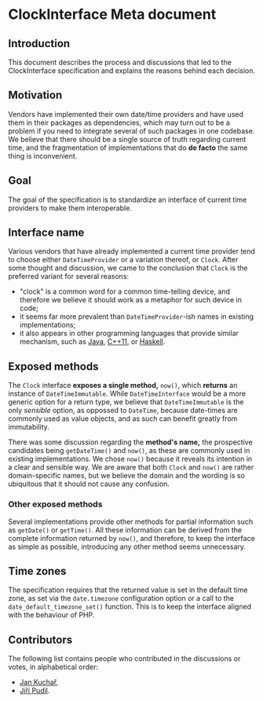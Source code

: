 # ClockInterface Meta document

## Introduction

This document describes the process and discussions that led to the ClockInterface specification and explains
the reasons behind each decision.


## Motivation

Vendors have implemented their own date/time providers and have used them in their packages as dependencies, which
may turn out to be a problem if you need to integrate several of such packages in one codebase. We believe that there
should be a single source of truth regarding current time, and the fragmentation of implementations that do __de facto__
the same thing is inconvenient.


## Goal

The goal of the specification is to standardize an interface of current time providers to make them interoperable.


## Interface name

Various vendors that have already implemented a current time provider tend to choose either `DateTimeProvider`
or a variation thereof, or `Clock`. After some thought and discussion, we came to the conclusion that `Clock`
is the preferred variant for several reasons:

- "clock" is a common word for a common time-telling device, and therefore we believe it should work as a metaphor
for such device in code;
- it seems far more prevalent than `DateTimeProvider`-ish names in existing implementations;
- it also appears in other programming languages that provide similar mechanism, such as
[Java](https://docs.oracle.com/javase/8/docs/api/java/time/class-use/Clock.html),
[C++11](http://en.cppreference.com/w/cpp/chrono),
or [Haskell](https://hackage.haskell.org/package/time-1.9.1/docs/Data-Time-Clock.html).


## Exposed methods

The `Clock` interface **exposes a single method,** `now()`, which **returns** an instance of `DateTimeImmutable`.
While `DateTimeInterface` would be a more generic option for a return type, we believe that `DateTimeImmutable`
is the only _sensible_ option, as oppossed to `DateTime`, because date-times are commonly used as value objects,
and as such can benefit greatly from immutability.

There was some discussion regarding the **method's name,** the prospective candidates being `getDateTime()` and `now()`,
as these are commonly used in existing implementations. We chose `now()` because it reveals its intention in a clear
and sensible way. We are aware that both `Clock` and `now()` are rather domain-specific names, but we believe the domain
and the wording is so ubiquitous that it should not cause any confusion.


### Other exposed methods

Several implementations provide other methods for partial information such as `getDate()` or `getTime()`. All these
information can be derived from the complete information returned by `now()`, and therefore, to keep the interface
as simple as possible, introducing any other method seems unnecessary.


## Time zones

The specification requires that the returned value is set in the default time zone, as set via the `date.timezone`
configuration option or a call to the `date_default_timezone_set()` function. This is to keep the interface aligned
with the behaviour of PHP.


## Contributors

The following list contains people who contributed in the discussions or votes, in alphabetical order:

- [Jan Kuchař](https://github.com/jkuchar),
- [Jiří Pudil](https://github.com/jiripudil).
